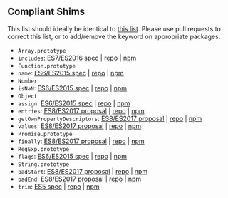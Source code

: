 ## Compliant Shims

This list should ideally be identical to [this list](https://www.npmjs.com/browse/keyword/es-shim%20API). Please use pull requests to correct this list, or to add/remove the keyword on appropriate packages.

 - `Array.prototype`
  - `includes`: [ES7/ES2016 spec](http://tc39.github.io/ecma262/#sec-array.prototype.includes) | [repo](https://github.com/ljharb/array-includes) | [npm](https://www.npmjs.com/package/array-includes)
 - `Function.prototype`
  - `name`: [ES6/ES2015 spec](https://tc39.github.io/ecma262/#sec-built-in-function-objects) | [repo](https://github.com/ljharb/function.prototype.name) | [npm](https://www.npmjs.com/package/function.prototype.name)
 - `Number`
  - `isNaN`: [ES6/ES2015 spec](http://www.ecma-international.org/ecma-262/6.0/#sec-number.isnan) | [repo](https://github.com/ljharb/is-nan) | [npm](https://www.npmjs.com/package/is-nan)
 - `Object`
  - `assign`: [ES6/ES2015 spec](http://www.ecma-international.org/ecma-262/6.0/#sec-object.assign) | [repo](https://github.com/ljharb/object.assign) | [npm](https://www.npmjs.com/package/object.assign)
  - `entries`: [ES8/ES2017 proposal](https://github.com/ljharb/proposal-object-values-entries) | [repo](https://github.com/es-shims/Object.entries) | [npm](https://www.npmjs.com/package/object.entries)
  - `getOwnPropertyDescriptors`: [ES8/ES2017 proposal](https://github.com/tc39/proposal-object-getownpropertydescriptors) | [repo](https://github.com/ljharb/object.getownpropertydescriptors) | [npm](https://www.npmjs.com/package/object.getownpropertydescriptors)
  - `values`: [ES8/ES2017 proposal](https://github.com/ljharb/proposal-object-values-entries) | [repo](https://github.com/es-shims/Object.values) | [npm](https://www.npmjs.com/package/object.values)
 - `Promise.prototype`
  - `finally`: [ES8/ES2017 proposal](https://github.com/tc39/proposal-promise-finally) | [repo](https://github.com/es-shims/Promise.prototype.finally) | [npm](https://www.npmjs.com/package/promise.prototype.finally)
 - `RegExp.prototype`
  - `flags`: [ES6/ES2015 spec](http://www.ecma-international.org/ecma-262/6.0/#sec-get-regexp.prototype.flags) | [repo](https://github.com/es-shims/RegExp.prototype.flags) | [npm](https://www.npmjs.com/package/regexp.prototype.flags)
 - `String.prototype`
  - `padStart`: [ES8/ES2017 proposal](https://github.com/tc39/proposal-string-pad-start-end) | [repo](https://github.com/es-shims/String.prototype.padStart) | [npm](https://www.npmjs.com/package/string.prototype.padstart)
  - `padEnd`: [ES8/ES2017 proposal](https://github.com/tc39/proposal-string-pad-start-end/) | [repo](https://github.com/es-shims/String.prototype.padEnd) | [npm](https://www.npmjs.com/package/string.prototype.padend)
  - `trim`: [ES5 spec](http://www.ecma-international.org/ecma-262/5.1/#sec-15.5.4.20) | [repo](https://github.com/es-shims/String.prototype.trim) | [npm](https://www.npmjs.com/package/string.prototype.trim)
